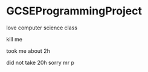 # GCSEProgrammingProject

love computer science class

kill me

took me about 2h

did not take 20h sorry mr p
